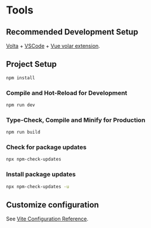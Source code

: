 # Tools

## Recommended Development Setup

[Volta](https://volta.sh/) + [VSCode](https://code.visualstudio.com/) + [Vue volar extension](https://marketplace.visualstudio.com/items?itemName=Vue.volar).

## Project Setup

```sh
npm install
```

### Compile and Hot-Reload for Development

```sh
npm run dev
```

### Type-Check, Compile and Minify for Production

```sh
npm run build
```

### Check for package updates

```sh
npx npm-check-updates
```

### Install package updates

```sh
npx npm-check-updates -u
```

## Customize configuration

See [Vite Configuration Reference](https://vitejs.dev/config/).
